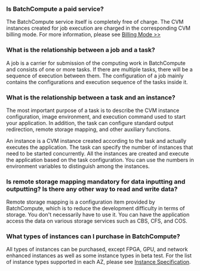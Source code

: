 ### Is BatchCompute a paid service?
The BatchCompute service itself is completely free of charge. The CVM instances created for job execution are charged in the corresponding CVM billing mode. For more information, please see [Billing Mode >>](https://intl.cloud.tencent.com/document/product/599/10447)

### What is the relationship between a job and a task?

A job is a carrier for submission of the computing work in BatchCompute and consists of one or more tasks. If there are multiple tasks, there will be a sequence of execution between them. The configuration of a job mainly contains the configurations and execution sequence of the tasks inside it.

### What is the relationship between a task and an instance?

The most important purpose of a task is to describe the CVM instance configuration, image environment, and execution command used to start your application. In addition, the task can configure standard output redirection, remote storage mapping, and other auxiliary functions.

An instance is a CVM instance created according to the task and actually executes the application. The task can specify the number of instances that need to be started concurrently. All the instances are created and execute the application based on the task configuration. You can use the numbers in environment variables to distinguish among the instances.

### Is remote storage mapping mandatory for data inputting and outputting? Is there any other way to read and write data?

Remote storage mapping is a configuration item provided by BatchCompute, which is to reduce the development difficulty in terms of storage. You don't necessarily have to use it. You can have the application access the data on various storage services such as CBS, CFS, and COS.

### What types of instances can I purchase in BatchCompute?

All types of instances can be purchased, except FPGA, GPU, and network enhanced instances as well as some instance types in beta test. For the list of instance types supported in each AZ, please see [Instance Specification](https://intl.cloud.tencent.com/document/product/213/11518).
